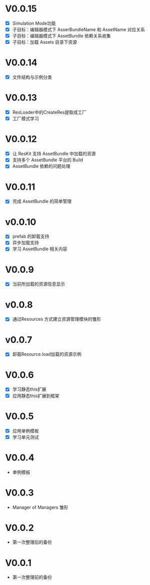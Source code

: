 # V0.0.15

- [x] Simulation Mode功能
- [x] 子目标：编辑器模式下 AsserBundleName 和 AssetName 对应关系
- [x] 子目标：编辑器模式下 AssetBundle 依赖关系收集
- [x] 子目标：加载 Assets 目录下资源

# V0.0.14

- [x] 文件结构与示例分类

# V0.0.13

- [x] ResLoader中的CreateRes提取成工厂
- [x] 工厂模式学习

# V0.0.12

- [x] 让 ResKit 支持 AssetBundle 中加载的资源
- [x] 支持多个 AssetBundle 平台的 Build
- [x] AssetBundle 依赖的问题处理

# V0.0.11

- [x] 完成 AssetBundle 的简单管理

# v0.0.10

- [x] prefab 的卸载支持
- [x] 异步加载支持
- [x] 学习 AssetBundle 相关内容

# V0.0.9

- [x] 当前所加载的资源信息显示

# v0.0.8

- [x] 通过Resources 方式建立资源管理模块的雏形

# v0.0.7

- [x] 卸载Resource.load加载的资源示例

# V0.0.6

- [x] 学习静态this扩展
- [x] 应用静态this扩展到框架

# V0.0.5

- [x] 应用单例模板
- [x] 学习单元测试
# V0.0.4

* 单例模板

# V0.0.3

* Manager of Managers 雏形

# V0.0.2

* 第一次整理后的备份

# V0.0.1

* 第一次整理前的备份 
